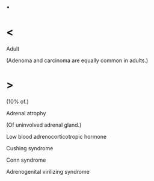 # .

# <

Adult

(Adenoma and carcinoma are equally common in adults.)

# >

(10% of.)

Adrenal atrophy

(Of uninvolved adrenal gland.)

Low blood adrenocorticotropic hormone

Cushing syndrome

Conn syndrome

Adrenogenital virilizing syndrome
